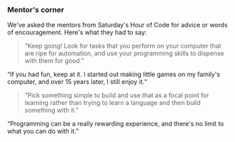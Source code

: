 ### Mentor's corner

We've asked the mentors from Saturday's Hour of Code for advice or words of encouragement. Here's what they had to say:

  > “Keep going! Look for tasks that you perform on your computer that are ripe for automation, and use your programming skills to dispense with them for good.”

  “If you had fun, keep at it. I started out making little games on my family's computer, and over 15 years later, I still enjoy it.“

  > “Pick something simple to build and use that as a focal point for learning rather than trying to learn a language and then build something with it.”

  “Programming can be a really rewarding experience, and there's no limit to what you can do with it.”

